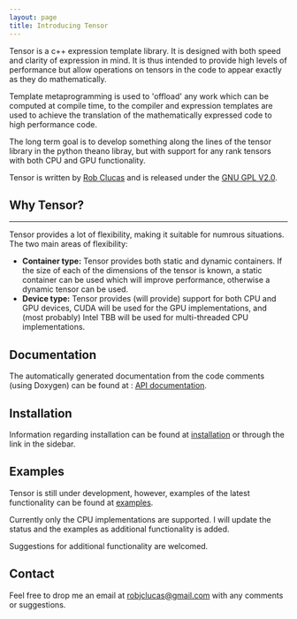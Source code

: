 ```yaml
---
layout: page 
title: Introducing Tensor 
---  
```

 
Tensor is a c++ expression template library. It is designed with both speed and clarity of expression in mind. It is thus intended to provide high levels of performance but allow operations on tensors in the code to appear exactly as they do mathematically.

Template metaprogramming is used to 'offload' any work which can be computed at compile time, to the compiler and expression templates are used to achieve the translation of the mathematically expressed code to high performance code.

The long term goal is to develop something along the lines of the tensor library in the python theano libray, but with support for any rank tensors with both CPU and GPU functionality.

Tensor is written by [Rob Clucas](https://robclu.github.io) and is released under the [GNU GPL V2.0](http://www.gnu.org/licenses/old-licenses/gpl-2.0.en.html).
 
## Why Tensor?

----

Tensor provides a lot of flexibility, making it suitable for numrous situations. The two main areas of
flexibility:

* __Container type:__ Tensor provides both static and dynamic containers. If the size of each of the
  dimensions of the tensor is known, a static container can be used which will improve performance, otherwise
a dynamic tensor can be used. 
* __Device type:__ Tensor provides (will provide) support for both CPU and GPU devices, CUDA will be used for
  the GPU implementations, and (most probably) Intel TBB will be used for multi-threaded CPU implementations.

## Documentation 

The automatically generated documentation from the code comments (using Doxygen) can be found at : [API documentation](/nano/documentation).

## Installation 

Information regarding installation can be found at [installation](/tensor/installation) or through the link in the sidebar.

## Examples

Tensor is still under development, however, examples of the latest functionality can be found at
[examples](/tensor/examples).

Currently only the CPU implementations are supported. I will update the status and the examples as additional
functionality is added.

Suggestions for additional functionality are welcomed.

## Contact

Feel free to drop me an email at [robjclucas@gmail.com](mailto:robjclucas@gmail.com) with any comments or
suggestions.





